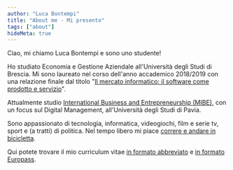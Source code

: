 ```yaml
---
author: "Luca Bontempi"
title: "About me - Mi presento"
tags: ["about"]
hideMeta: true
---
```


Ciao, mi chiamo Luca Bontempi e sono uno studente!

Ho studiato Economia e Gestione Aziendale all'Università degli Studi di Brescia. Mi sono laureato nel corso dell'anno accademico 2018/2019 con una relazione finale dal titolo "[Il mercato informatico: il software come prodotto e servizio](https://doc-0c-a0-apps-viewer.googleusercontent.com/viewer/secure/pdf/3nb9bdfcv3e2h2k1cmql0ee9cvc5lole/89f899q7asboduho45o5tbdcr9g47mqa/1604438400000/drive/*/ACFrOgB7BJcTdQvSPKnICKubyuo0j9iFvUzTVxhJ-qFumvQnxtz2YtwlWrfeTr9MEEctzCkQckt1ZpmNQrv4dXosS94yoxGanMMNzR4eLrree8Tpp7cTYT9nEvrDGTdDXwYnHVvluUG2CWJJeIUH)".

Attualmente studio [International Business and Entrepreneurship (MIBE)](https://mibe.unipv.it/), con un focus sul Digital Management, all'Università degli Studi di Pavia.

Sono appassionato di tecnologia, informatica, videogiochi, film e serie tv, sport e (a tratti) di politica. Nel tempo libero mi piace [correre e andare in bicicletta](https://www.strava.com/athletes/4403103).

Qui potete trovare il mio curriculum vitae [in formato abbreviato](https://doc-0c-a0-apps-viewer.googleusercontent.com/viewer/secure/pdf/3nb9bdfcv3e2h2k1cmql0ee9cvc5lole/koifdri3jbrjhom7i6ep8t7r19297jtk/1604439150000/drive/*/ACFrOgBeSYnZ6ekcPV8pvFqHLyWuvCn14FHof6aB5lvVSAr99S159DORCx5o9jGSowXwvREuPyhXxCC-ndnFaCGD1gKVW-jWQMd1QKnsh76fLhvZeCYmmkuZJ01_PK5iejEWifQwQf0wrZrnBfOm) e [in formato Europass](https://doc-0c-a0-apps-viewer.googleusercontent.com/viewer/secure/pdf/3nb9bdfcv3e2h2k1cmql0ee9cvc5lole/a6oc180lmp2ltetti1gpij62599dej2s/1604439225000/drive/*/ACFrOgDjojNsvUacFJ-_QDZY8lErJO7lWPOFpYwj5kETDicgxD8gp8kRGqae9Fo_eCGieuJusOaAvovxv0hUK2JdDiNHXX3FVlnH-pz11e4oYTdIiTCOSLhg0wJ0yWCQaijF5zdyKlPpIx8eEjWO).